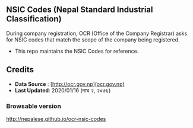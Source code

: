 ## NSIC Codes (Nepal Standard Industrial Classification)
During company registration, OCR (Office of the Company Registrar) asks for NSIC codes that match the scope of the company being registered.

- This repo maintains the NSIC Codes for reference.

## Credits
- __Data Source__ : [http://ocr.gov.np](ocr.gov.np)
- __Last Updated__: 2020/01/16 (माघ २, २०७६)

### Browsable version
http://nepalese.github.io/ocr-nsic-codes
